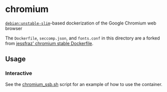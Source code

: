 # chromium

[`debian:unstable-slim`](https://hub.docker.com/_/debian/)-based dockerization of the Google Chromium web browser

The `Dockerfile`, `seccomp.json`, and `fonts.conf` in this directory are a forked from [jessfraz' chromium stable Dockerfile](https://github.com/jessfraz/dockerfiles/tree/master/chromium/stable).

## Usage

### Interactive

See the [chromium_ssb.sh](chromium_ssb.sh) script for an example of how to use the container.
